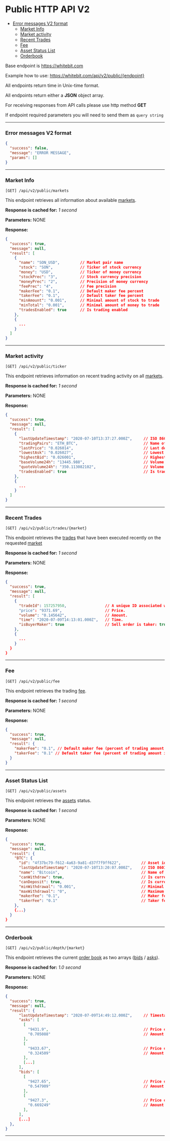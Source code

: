 # Public HTTP API V2

- [Error messages V2 format](#error-messages-v2-format)
  - [Market Info](#market-info)
  - [Market activity](#market-activity)
  - [Recent Trades](#recent-trades)
  - [Fee](#fee)
  - [Asset Status List](#asset-status-list)
  - [Orderbook](#orderbook)

Base endpoint is https://whitebit.com

Example how to use: https://whitebit.com/api/v2/public/{endpoint}

All endpoints return time in Unix-time format.

All endpoints return either a **JSON** object array.

For receiving responses from API calls please use http method **GET**

If endpoint required parameters you will need to send them as `query string`

---

### Error messages V2 format

```json
{
  "success": false,
  "message": "ERROR MESSAGE",
  "params": []
}
```

---

### Market Info

```
[GET] /api/v2/public/markets
```

This endpoint retrieves all information about available [markets](./../glossary.md#market).

**Response is cached for:**
_1 second_

**Parameters:**
NONE

**Response:**

```json
{
  "success": true,
  "message": null,
  "result": [
    {
      "name": "SON_USD",         // Market pair name
      "stock": "SON",            // Ticker of stock currency
      "money": "USD",            // Ticker of money currency
      "stockPrec": "3",          // Stock currency precision
      "moneyPrec": "2",          // Precision of money currency
      "feePrec": "4",            // Fee precision
      "makerFee": "0.1",         // Default maker fee percent
      "takerFee": "0.1",         // Default taker fee percent
      "minAmount": "0.001",      // Minimal amount of stock to trade
      "minTotal": "0.001",       // Minimal amount of money to trade
      "tradesEnabled": true      // Is trading enabled
    },
    {
      ...
    }
  ]
}
```

---

### Market activity

```
[GET] /api/v2/public/ticker
```

This endpoint retrieves information on recent trading activity on all [markets](./../glossary.md#market).

**Response is cached for:**
_1 second_

**Parameters:**
NONE

**Response:**

```json
{
  "success": true,
  "message": null,
  "result": [
    {
      "lastUpdateTimestamp": "2020-07-10T13:37:27.000Z",     // ISO 8601 time format of last update
      "tradingPairs": "ETH_BTC",                             // Name of market pair
      "lastPrice": "0.026014",                               // Last deal price
      "lowestAsk": "0.026027",                               // Lowest ask price
      "highestBid": "0.026001",                              // Highest bid price
      "baseVolume24h": "13445.988",                          // Volume in stock currency
      "quoteVolume24h": "350.113082102",                     // Volume in money currency
      "tradesEnabled": true                                  // Is trading enabled on exchange
    },
    {
      ...
    }
  ]
}
```

---

### Recent Trades

```
[GET] /api/v2/public/trades/{market}
```

This endpoint retrieves the [trades](./../glossary.md#deal-trade) that have been executed recently on the requested [market](./../glossary.md#market)

**Response is cached for:**
_1 second_

**Parameters:**
NONE

**Response:**

```json
{
  "success": true,
  "message": null,
  "result": [
    {
      "tradeId": 157257950,                 // A unique ID associated with the trade for the currency pair transaction Note: Unix timestamp does not qualify as trade_id.
      "price": "9371.69",                   // Price.
      "volume": "0.145642",                 // Amount.
      "time": "2020-07-09T14:13:01.000Z",   // Time.
      "isBuyerMaker": true                  // Sell order is taker: true, Buy order is taker: false
    },
    {
      ...
    }
  }
}
```

---

### Fee

```
[GET] /api/v2/public/fee
```

This endpoint retrieves the trading [fee](./../glossary.md#fee).

**Response is cached for:**
_1 second_

**Parameters:**
NONE

**Response:**

```json
{
  "success": true,
  "message": null,
  "result": {
    "makerFee": "0.1", // Default maker fee (percent of trading amount in money currency)
    "takerFee": "0.1" // Default taker fee (percent of trading amount in money currency)
  }
}
```

---

### Asset Status List

```
[GET] /api/v2/public/assets
```

This endpoint retrieves the [assets](./../glossary.md#assets) status.

**Response is cached for:**
_1 second_

**Parameters:**
NONE

**Response:**

```json
{
  "success": true,
  "message": null,
  "result": {
    "BTC": {
      "id": "4f37bc79-f612-4a63-9a81-d37f7f9ff622",         // Asset id
      "lastUpdateTimestamp": "2020-07-10T13:20:07.000Z",    // ISO 8601 time format of last update
      "name": "Bitcoin",                                    // Name of currency
      "canWithdraw": true,                                  // Is currency withdrawable
      "canDeposit": true,                                   // Is currency depositable
      "minWithdrawal": "0.001",                             // Minimal amount to withdraw
      "maxWithdrawal": "0",                                 // Maximum amount to withdraw
      "makerFee": "0.1",                                    // Maker fee for currency
      "takerFee": "0.1"                                     // Taker fee for currency
    },
    {...}
  }
}
```

---

### Orderbook

```
[GET] /api/v2/public/depth/{market}
```

This endpoint retrieves the current [order book](../glossary.md#order-book) as two arrays ([bids](./../glossary.md#bid) / [asks](./../glossary.md#ask)).

**Response is cached for:**
_1.0 second_

**Parameters:**
NONE

**Response:**

```json
{
  "success": true,
  "message": null,
  "result": {
      "lastUpdateTimestamp": "2020-07-09T14:49:12.000Z",     // Timestamp of last update
      "asks": [
        [
          "9431.9",                                          // Price of lowest ask
          "0.705088"                                         // Amount of lowest ask
        ],
        [
          "9433.67",                                         // Price of the next ask
          "0.324509"                                         // Amount of the next ask
        ],
        [...]
      ],
      "bids": [
        [
          "9427.65",                                         // Price of highest bid
          "0.547909"                                         // Amount of highest bid
        ],
        [
          "9427.3",                                          // Price of next bid
          "0.669249"                                         // Amount of next bid
        ],
      ],
      [...]
  },
}
```

---
